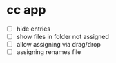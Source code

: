 # cc app

* [ ] hide entries
* [ ] show files in folder not assigned
* [ ] allow assigning via drag/drop
* [ ] assigning renames file
